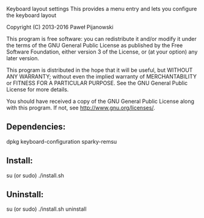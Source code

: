 Keyboard layout settings
This provides a menu entry and lets you configure the keyboard layout

Copyright (C) 2013-2016 Paweł Pijanowski

This program is free software: you can redistribute it and/or modify
it under the terms of the GNU General Public License as published by
the Free Software Foundation, either version 3 of the License, or
(at your option) any later version.

This program is distributed in the hope that it will be useful,
but WITHOUT ANY WARRANTY; without even the implied warranty of
MERCHANTABILITY or FITNESS FOR A PARTICULAR PURPOSE.  See the
GNU General Public License for more details.

You should have received a copy of the GNU General Public License
along with this program.  If not, see <http://www.gnu.org/licenses/>.

Dependencies:
-------------
dpkg
keyboard-configuration
sparky-remsu

Install:
-------------
su (or sudo) 
./install.sh

Uninstall:
-------------
su (or sudo)
./install.sh uninstall
